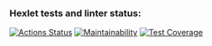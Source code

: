 ### Hexlet tests and linter status:
[![Actions Status](https://github.com/FromCS/fullstack-javascript-project-46/workflows/hexlet-check/badge.svg)](https://github.com/FromCS/fullstack-javascript-project-46/actions) [![Maintainability](https://api.codeclimate.com/v1/badges/a2f9bc2d9f3a8dd3621a/maintainability)](https://codeclimate.com/github/FromCS/fullstack-javascript-project-46/maintainability) [![Test Coverage](https://api.codeclimate.com/v1/badges/a2f9bc2d9f3a8dd3621a/test_coverage)](https://codeclimate.com/github/FromCS/fullstack-javascript-project-46/test_coverage)

